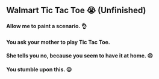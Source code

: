 ## Walmart Tic Tac Toe 😭 (Unfinished)
#### Allow me to paint a scenario. 👌
#### You ask your mother to play Tic Tac Toe.
#### She tells you no, because you seem to have it at home. 😢
#### You stumble upon this. 😒


